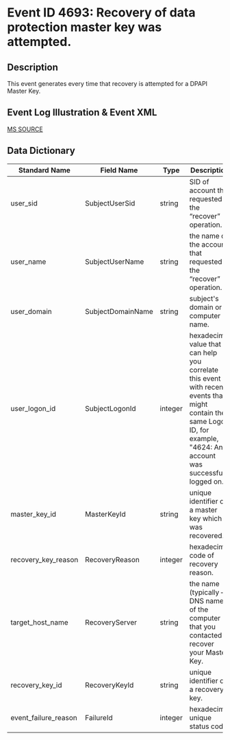 # Event ID 4693: Recovery of data protection master key was attempted.

## Description

This event generates every time that recovery is attempted for a DPAPI Master Key.

## Event Log Illustration & Event XML
[MS SOURCE](https://github.com/MicrosoftDocs/windows-itpro-docs/blob/public/windows/security/threat-protection/auditing/event-4693.md)

## Data Dictionary

|Standard Name|Field Name|Type|Description|Sample Value|
|---|---|---|---|---|
|user_sid|SubjectUserSid|string|SID of account that requested the “recover” operation.|S-1-5-21-3457937927-2839227994-823803824-1104|
|user_name|SubjectUserName|string|the name of the account that requested the “recover” operation.|dadmin|
|user_domain|SubjectDomainName|string|subject's domain or computer name. |CONTOSO|
|user_logon_id|SubjectLogonId|integer|hexadecimal value that can help you correlate this event with recent events that might contain the same Logon ID, for example, "4624: An account was successfully logged on."|0x30d7c|
|master_key_id|MasterKeyId|string|unique identifier of a master key which was recovered.|0445c766-75f0-4de7-82ad-d9d97aad59f6|
|recovery_key_reason|RecoveryReason|integer|hexadecimal code of recovery reason.|0x5c005c|
|target_host_name|RecoveryServer|string|the name (typically – DNS name) of the computer that you contacted to recover your Master Key.|DC01.contoso.local|
|recovery_key_id|RecoveryKeyId|string|unique identifier of a recovery key.|None|
|event_failure_reason|FailureId|integer|hexadecimal unique status code.|0x380000|